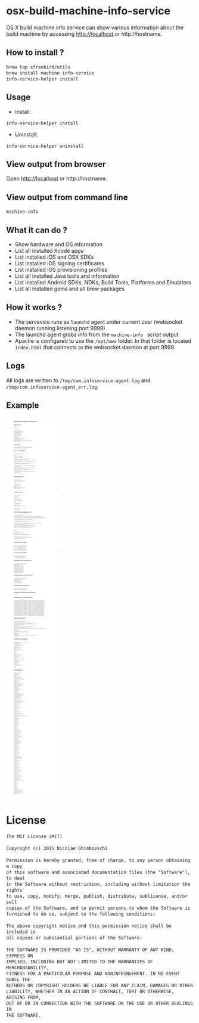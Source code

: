 # osx-build-machine-info-service
OS X build machine info service can show various information about the build machine by accessing [http://localhost](http://localhost) or http://hostname.

## How to install ?

```shell
brew tap xfreebird/utils
brew install machine-info-service
info-service-helper install
```

## Usage

* Install:

```shell
info-service-helper install 
```

* Uninstall:

```shell
info-service-helper uninstall
```


## View output from browser

Open [http://localhost](http://localhost) or http://hostname.

## View output from command line

```shell
machine-info
```

## What it can do ?

* Show hardware and OS information
* List all installed Xcode apps
* List installed iOS and OSX SDKs
* List installed iOS signing certificates
* List installed iOS provisioning profiles
* List all installed Java tools and information
* List installed Android SDKs, NDKs, Build Tools, Platforms and Emulators
* List all installed gems and all brew packages

## How it works ? 

* The servevice runs as ```launchd``` agent under current user (websocket daemon running listening port 9999)
* The launchd agent grabs info from the ```machine-info ``` script output.
* Apache is configured to use the ```/opt/www``` folder. In that folder is located ```index.html``` that connects to the websocket daemon at port 9999.

## Logs

All logs are written to ```/tmp/com.infoservice-agent.log``` and ```/tmp/com.infoservice-agent_err.log```.

## Example

![alt text](https://raw.githubusercontent.com/xfreebird/osx-build-machine-info-service/master/sample.png "Sample")

# License

```
The MIT License (MIT)

Copyright (c) 2015 Nicolae Ghimbovschi

Permission is hereby granted, free of charge, to any person obtaining a copy
of this software and associated documentation files (the "Software"), to deal
in the Software without restriction, including without limitation the rights
to use, copy, modify, merge, publish, distribute, sublicense, and/or sell
copies of the Software, and to permit persons to whom the Software is
furnished to do so, subject to the following conditions:

The above copyright notice and this permission notice shall be included in
all copies or substantial portions of the Software.

THE SOFTWARE IS PROVIDED "AS IS", WITHOUT WARRANTY OF ANY KIND, EXPRESS OR
IMPLIED, INCLUDING BUT NOT LIMITED TO THE WARRANTIES OF MERCHANTABILITY,
FITNESS FOR A PARTICULAR PURPOSE AND NONINFRINGEMENT. IN NO EVENT SHALL THE
AUTHORS OR COPYRIGHT HOLDERS BE LIABLE FOR ANY CLAIM, DAMAGES OR OTHER
LIABILITY, WHETHER IN AN ACTION OF CONTRACT, TORT OR OTHERWISE, ARISING FROM,
OUT OF OR IN CONNECTION WITH THE SOFTWARE OR THE USE OR OTHER DEALINGS IN
THE SOFTWARE.
```
